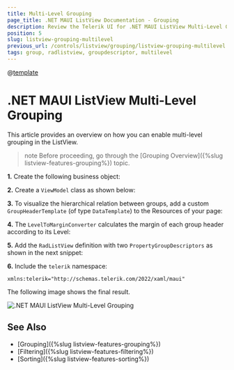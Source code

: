```yaml
---
title: Multi-Level Grouping
page_title: .NET MAUI ListView Documentation - Grouping
description: Review the Telerik UI for .NET MAUI ListView Multi-Level Grouping feature and how to enable it. 
position: 5
slug: listview-grouping-multilevel
previous_url: /controls/listview/grouping/listview-grouping-multilevel
tags: group, radlistview, groupdescriptor, multilevel
---
```


@[template](/_contentTemplates/common/listview-obsolete.md#listview-obsolete)

# .NET MAUI ListView Multi-Level Grouping

This article provides an overview on how you can enable multi-level grouping in the ListView.

>note Before proceeding, go through the [Grouping Overview]({%slug listview-features-grouping%}) topic.

**1.** Create the following business object:

<snippet id='listview-grouping-groupdescriptors-businessobject' />

**2.** Create a `ViewModel` class as shown below:

<snippet id='listview-grouping-groupdescriptors-viewmodel' />

**3.** To visualize the hierarchical relation between groups, add a custom `GroupHeaderTemplate` (of type `DataTemplate`) to the Resources of your page:

<snippet id='listview-grouping-multilevel-templates' />

**4.** The `LevelToMarginConverter` calculates the margin of each group header according to its Level:

<snippet id='listview-grouping-multilevel-converter' />

**5.** Add the `RadListView` definition with two `PropertyGroupDescriptors` as shown in the next snippet:

<snippet id='listview-grouping-multilevel-definition' />

**6.** Include the `telerik` namespace:

```XAML
xmlns:telerik="http://schemas.telerik.com/2022/xaml/maui" 
```

The following image shows the final result.

![.NET MAUI ListView Multi-Level Grouping](../images/listview_grouping_multilevel.png)

## See Also

- [Grouping]({%slug listview-features-grouping%})
- [Filtering]({%slug listview-features-filtering%})
- [Sorting]({%slug listview-features-sorting%})
